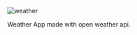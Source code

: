 ![weather](https://github.com/user-attachments/assets/0dccbef9-fb58-45f9-85bb-f36745e36aa1)

Weather App made with open weather api.
